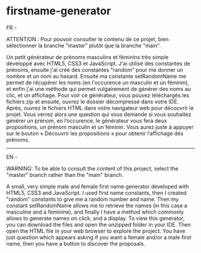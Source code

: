 # firstname-generator

FR -

ATTENTION : Pour pouvoir consulter le contenu de ce projet, bien sélectionner la branche "master" plutôt que la branche "main".

Un petit générateur de prénoms masculins et féminins très simple développé avec HTML5, CSS3 et JavaScript.
J'ai utilisé des constantes de prénoms, ensuite j'ai créé des constantes "random" pour me donner un nombre et un nom au hasard.
Ensuite ma constante setRandomName me permet de récupérer les noms (en l'occurence un masculin et un féminin), et enfin j'ai une méthode qui permet vulgairement de générer des noms au clic, et un affichage.
Pour voir ce générateur, vous pouvez téléchargés les fichiers zip et ensuite, ouvrez le dossier décompressé dans votre IDE. Après, ouvrez le fichiers HTML dans votre navigateur web pour découvrir le projet.
Vous verrez alors une question qui vous demande si vous souhaitez générer un prénom, en l’occurence, le générateur vous fera deux propositions, un prénom masculin et un féminin. Vous aurez juste à appuyer sur le bouton « Découvrir les propositions » pour obtenir l’affichage des prénoms.

__________

EN -

WARNING: To be able to consult the content of this project, select the "master" branch rather than the "main" branch.

A small, very simple male and female first name generator developed with HTML5, CSS3 and JavaScript.
I used first name constants, then I created "random" constants to give me a random number and name.
Then my constant setRandomName allows me to retrieve the names (in this case a masculine and a feminine), and finally I have a method which commonly allows to generate names on click, and a display.
To view this generator, you can download the files and open the unzipped folder in your IDE. Then open the HTML file in your web browser to explore the project.
You have just question which appears asking if you want a female and/or a male first name, then you have a button to discover the proposals.

